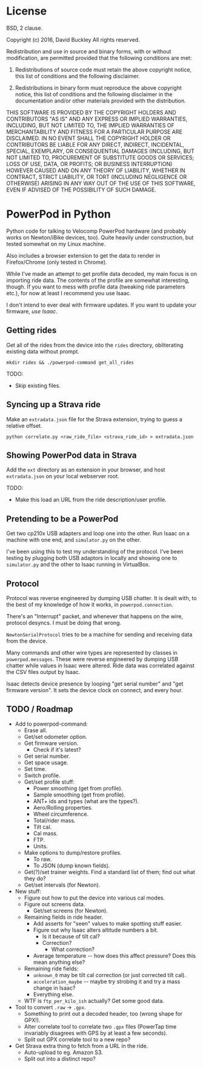 # License

BSD, 2 clause.

Copyright (c) 2016, David Buckley
All rights reserved.

Redistribution and use in source and binary forms, with or without modification, are permitted provided that the following conditions are met:

1. Redistributions of source code must retain the above copyright notice, this list of conditions and the following disclaimer.

2. Redistributions in binary form must reproduce the above copyright notice, this list of conditions and the following disclaimer in the documentation and/or other materials provided with the distribution.

THIS SOFTWARE IS PROVIDED BY THE COPYRIGHT HOLDERS AND CONTRIBUTORS "AS IS" AND ANY EXPRESS OR IMPLIED WARRANTIES, INCLUDING, BUT NOT LIMITED TO, THE IMPLIED WARRANTIES OF MERCHANTABILITY AND FITNESS FOR A PARTICULAR PURPOSE ARE DISCLAIMED. IN NO EVENT SHALL THE COPYRIGHT HOLDER OR CONTRIBUTORS BE LIABLE FOR ANY DIRECT, INDIRECT, INCIDENTAL, SPECIAL, EXEMPLARY, OR CONSEQUENTIAL DAMAGES (INCLUDING, BUT NOT LIMITED TO, PROCUREMENT OF SUBSTITUTE GOODS OR SERVICES; LOSS OF USE, DATA, OR PROFITS; OR BUSINESS INTERRUPTION) HOWEVER CAUSED AND ON ANY THEORY OF LIABILITY, WHETHER IN CONTRACT, STRICT LIABILITY, OR TORT (INCLUDING NEGLIGENCE OR OTHERWISE) ARISING IN ANY WAY OUT OF THE USE OF THIS SOFTWARE, EVEN IF ADVISED OF THE POSSIBILITY OF SUCH DAMAGE.

# PowerPod in Python

Python code for talking to Velocomp PowerPod hardware (and probably works on Newton/iBike devices, too). Quite heavily under construction, but tested somewhat on my Linux machine.

Also includes a browser extension to get the data to render in Firefox/Chrome (only tested in Chrome).

While I've made an attempt to get profile data decoded, my main focus is on importing ride data. The contents of the profile are somewhat interesting, though. If you want to mess with profile data (tweaking ride parameters etc.), for now at least I recommend you use Isaac.

I don't intend to ever deal with firmware updates. If you want to update your firmware, *use Isaac*.

## Getting rides

Get all of the rides from the device into the `rides` directory, obliterating existing data without prompt.

```
mkdir rides && ./powerpod-command get_all_rides
```

TODO:

* Skip existing files.

## Syncing up a Strava ride

Make an `extradata.json` file for the Strava extension, trying to guess a relative offset.

```
python correlate.py <raw_ride_file> <strava_ride_id> > extradata.json
```

## Showing PowerPod data in Strava

Add the `ext` directory as an extension in your browser, and host `extradata.json` on your local webserver root.

TODO:

* Make this load an URL from the ride description/user profile.

## Pretending to be a PowerPod

Get two cp210x USB adapters and loop one into the other. Run Isaac on a machine with one end, and `simulator.py` on the other.

I've been using this to test my understanding of the protocol. I've been testing by plugging both USB adaptors in locally and showing one to `simulator.py` and the other to Isaac running in VirtualBox.

## Protocol

Protocol was reverse engineered by dumping USB chatter. It is dealt with, to the best of my knowledge of how it works, in `powerpod.connection`.

There's an "Interrupt" packet, and whenever that happens on the wire, protocol desyncs. I must be doing that wrong.

`NewtonSerialProtocol` tries to be a machine for sending and receiving data from the device.

Many commands and other wire types are represented by classes in `powerpod.messages`. These were reverse engineered by dumping USB chatter while values in Isaac were altered. Ride data was correlated against the CSV files output by Isaac.

Isaac detects device presence by looping "get serial number" and "get firmware version". It sets the device clock on connect, and every hour.

## TODO / Roadmap

* Add to powerpod-command:
  * Erase all.
  * Get/set odometer option.
  * Get firmware version.
    * Check if it's latest?
  * Get serial number.
  * Get space usage.
  * Set time.
  * Switch profile.
  * Get/set profile stuff:
    * Power smoothing (get from profile).
    * Sample smoothing (get from profile).
    * ANT+ ids and types (what are the types?).
    * Aero/Rolling properties.
    * Wheel circumference.
    * Total/rider mass.
    * Tilt cal.
    * Cal mass.
    * FTP.
    * Units.
  * Make options to dump/restore profiles.
    * To raw.
    * To JSON (dump known fields).
  * Get(?)/set trainer weights. Find a standard list of them; find out what they do?
  * Get/set intervals (for Newton).
* New stuff:
  * Figure out how to put the device into various cal modes.
  * Figure out screens data.
    * Get/set screens (for Newton).
  * Remaining fields in ride header.
    * Add asserts for "seen" values to make spotting stuff easier.
    * Figure out why Isaac alters altitude numbers a bit.
      * Is it because of tilt cal?
      * Correction?
        * What correction?
    * Average temperature -- how does this affect pressure? Does this mean anything else?
  * Remaining ride fields:
    * `unknown_0` may be tilt cal correction (or just corrected tilt cal).
    * `acceleration_maybe` -- maybe try strobing it and try a mass change in Isaac?
    * Everything else.
  * WTF is `ftp_per_kilo_ish` actually? Get some good data.
* Tool to convert `.raw` -> `.gpx`.
  * Something to print out a decoded header, too (wrong shape for GPX!).
  * Alter correlate tool to correlate two `.gpx` files (PowerTap time invariably disagrees with GPS by at least a few seconds).
  * Split out GPX correlate tool to a new repo?
* Get Strava extra thing to fetch from a URL in the ride.
  * Auto-upload to eg. Amazon S3.
  * Split out into a distinct repo?
